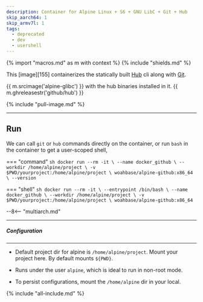 ```yaml
---
description: Container for Alpine Linux + S6 + GNU LibC + Git + Hub
skip_aarch64: 1
skip_armv7l: 1
tags:
  - deprecated
  - dev
  - usershell
---
```


{% import "macros.md" as m with context %}
{% include "shields.md" %}

This [image][155] containerizes the statically built [Hub][1]
cli along with [Git][2].

{{ m.srcimage('alpine-glibc') }} with the hub binaries installed in
it. {{ m.ghreleasestr('github/hub') }}

{% include "pull-image.md" %}

---
Run
---

We can call `git` or `hub` commands directly on the container, or
run `bash` in the container to get a user-scoped shell,

=== "command"
    ``` sh
    docker run --rm -it \
      --name docker_github \
      --workdir /home/alpine/project \
      -v $PWD/yourproject:/home/alpine/project \
    woahbase/alpine-github:x86_64 \
      --version
    ```

=== "shell"
    ``` sh
    docker run --rm -it \
      --entrypoint /bin/bash \
      --name docker_github \
      --workdir /home/alpine/project \
      -v $PWD/yourproject:/home/alpine/project \
    woahbase/alpine-github:x86_64
    ```

--8<-- "multiarch.md"

---
##### Configuration
---

* Default project dir for alpine is `/home/alpine/project`. Mount
  your project here. By default mounts `${PWD}`.

* Runs under the user `alpine`, which is ideal to run in
  non-root mode.

* To persist configurations, mount the `/home/alpine` dir in your
  local.

[1]: http://hub.github.com/
[2]: https://git-scm.com/

{% include "all-include.md" %}
